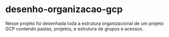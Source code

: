 # desenho-organizacao-gcp
Nesse projeto foi desenhada toda a estrutura organizacional de um projeto GCP contendo pastas, projetos, e estrutura de grupos e acessos.
